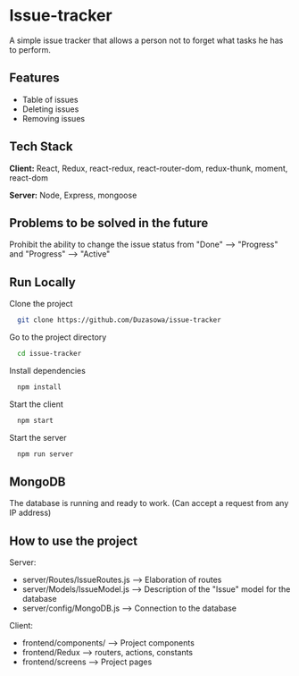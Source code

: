 
# Issue-tracker

A simple issue tracker that allows a person not to forget what tasks he has to perform.



## Features

- Table of issues
- Deleting issues
- Removing issues




## Tech Stack

**Client:** React, Redux, react-redux, react-router-dom, redux-thunk, moment, react-dom

**Server:** Node, Express, mongoose


## Problems to be solved in the future

Prohibit the ability to change the issue status from "Done" --> "Progress" and "Progress" --> "Active"


## Run Locally

Clone the project

```bash
  git clone https://github.com/Duzasowa/issue-tracker
```

Go to the project directory

```bash
  cd issue-tracker
```

Install dependencies

```bash
  npm install
```

Start the client

```bash
  npm start
```

Start the server

```bash
  npm run server
```





## MongoDB

The database is running and ready to work. (Can accept a request from any IP address)




## How to use the project
 Server:

* server/Routes/IssueRoutes.js --> Elaboration of routes
* server/Models/IssueModel.js --> Description of the "Issue" model for the database
* server/config/MongoDB.js --> Сonnection to the database

 Client:

* frontend/components/ --> Project components
* frontend/Redux --> routers, actions, constants
* frontend/screens --> Project pages






